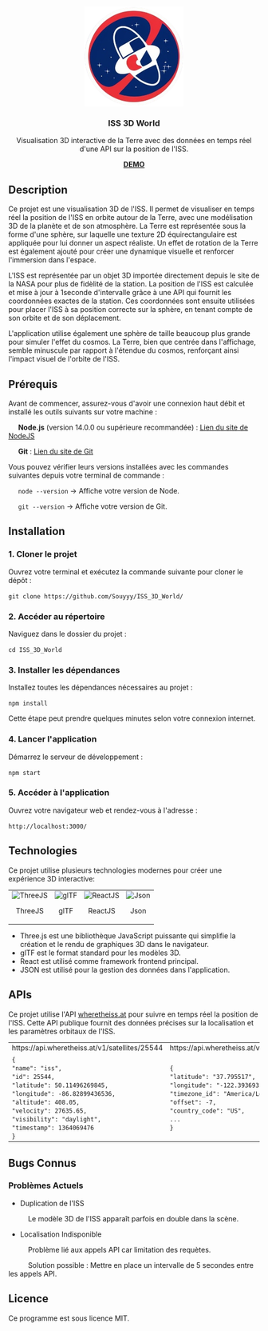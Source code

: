 <div align="center">
  <img align="center" width="200" src="https://github.com/Souyyy/ISS_3D_World/blob/main/public/sigle.png" alt="ISS 3D World"/>
</div>

<h3 align="center">ISS 3D World</h3>
<p align="center">Visualisation 3D interactive de la Terre avec des données en temps réel d'une API sur la position de  l'ISS.</p>
<a align="center" href="https://souyyy.github.io/ISS_3D_World/" target="_blank"><p><strong>DEMO</strong></p></a>

## Description

Ce projet est une visualisation 3D de l'ISS. Il permet de visualiser en temps réel la position de l'ISS en orbite autour de la Terre, avec une modélisation 3D de la planète et de son atmosphère. La Terre est représentée sous la forme d'une sphère, sur laquelle une texture 2D équirectangulaire est appliquée pour lui donner un aspect réaliste. Un effet de rotation de la Terre est également ajouté pour créer une dynamique visuelle et renforcer l'immersion dans l'espace.

L'ISS est représentée par un objet 3D importée directement depuis le site de la NASA pour plus de  fidèlité de la station. La position de l'ISS est calculée et mise à jour à 1seconde d'intervalle grâce à une API qui fournit les coordonnées exactes de la station. Ces coordonnées sont ensuite utilisées pour placer l'ISS à sa position correcte sur la sphère, en tenant compte de son orbite et de son déplacement.

L'application utilise également une sphère de taille beaucoup plus grande pour simuler l'effet du cosmos. La Terre, bien que centrée dans l'affichage, semble minuscule par rapport à l'étendue du cosmos, renforçant ainsi l'impact visuel de l'orbite de l'ISS.


## Prérequis
Avant de commencer, assurez-vous d'avoir une connexion haut débit et installé les outils suivants sur votre machine :

&nbsp;&nbsp;&nbsp;&nbsp;&nbsp;**Node.js** (version 14.0.0 ou supérieure recommandée) : [Lien du site de NodeJS](https://nodejs.org/en)

&nbsp;&nbsp;&nbsp;&nbsp;&nbsp;**Git** : [Lien du site de Git](https://git-scm.com/downloads)

Vous pouvez vérifier leurs versions installées avec les commandes suivantes depuis votre terminal de commande :

&nbsp;&nbsp;&nbsp;&nbsp;&nbsp;`node --version` -> Affiche votre version de Node.

&nbsp;&nbsp;&nbsp;&nbsp;&nbsp;`git --version` -> Affiche votre version de Git.


## Installation

### 1. Cloner le projet
   
Ouvrez votre terminal et exécutez la commande suivante pour cloner le dépôt :

```git clone https://github.com/Souyyy/ISS_3D_World/```

### 2. Accéder au répertoire
Naviguez dans le dossier du projet :

```cd ISS_3D_World```

### 3. Installer les dépendances
Installez toutes les dépendances nécessaires au projet :

```npm install```

Cette étape peut prendre quelques minutes selon votre connexion internet.

### 4. Lancer l'application

Démarrez le serveur de développement :

```npm start```

### 5. Accéder à l'application

Ouvrez votre navigateur web et rendez-vous à l'adresse :

```http://localhost:3000/```

## Technologies
Ce projet utilise plusieurs technologies modernes pour créer une expérience 3D interactive:

<table align="center">
  <tbody>
    <tr>
      <td  border="0">
        <img width="70" src="https://upload.wikimedia.org/wikipedia/commons/thumb/3/3f/Three.js_Icon.svg/220px-Three.js_Icon.svg.png" alt="ThreeJS">
        <p align="center">ThreeJS</p>
      </td>
      <td>
        <img width="100" src="https://upload.wikimedia.org/wikipedia/commons/thumb/e/e1/GlTF_logo.svg/langfr-130px-GlTF_logo.svg.png" alt="glTF">
        <p></p>
        <p style="top:10px;" align="center">glTF</p>
      </td>
      <td>
        <img width="75" src="https://upload.wikimedia.org/wikipedia/commons/thumb/3/30/React_Logo_SVG.svg/220px-React_Logo_SVG.svg.png" alt="ReactJS">
        <p align="center">ReactJS</p>
      </td>
      <td>
        <img width="75" src="https://upload.wikimedia.org/wikipedia/commons/thumb/c/c9/JSON_vector_logo.svg/109px-JSON_vector_logo.svg.png" alt="Json">
        <p align="center">Json</p>
      </td>
    </tr>
  </tbody>
</table>

- Three.js est une bibliothèque JavaScript puissante qui simplifie la création et le rendu de graphiques 3D dans le navigateur.
- glTF est le format standard pour les modèles 3D.
- React est utilisé comme framework frontend principal.
- JSON est utilisé pour la gestion des données dans l'application.

## APIs

Ce projet utilise l'API [wheretheiss.at](https://wheretheiss.at/w/developer) pour suivre en temps réel la position de l'ISS. Cette API publique fournit des données précises sur la localisation et les paramètres orbitaux de l'ISS.

<table align="center">
   <tr>
    <td>https://api.wheretheiss.at/v1/satellites/25544</td>
    <td>https://api.wheretheiss.at/v1/satellites/25544/positions </td>
 </tr>
 <tr>
    <td>
       <code>{
"name": "iss",
"id": 25544,
"latitude": 50.11496269845,
"longitude": -86.82899436536,
"altitude": 408.05,
"velocity": 27635.65,
"visibility": "daylight",
"timestamp": 1364069476
}</code>
</td>
    <td><code>{
"latitude": "37.795517",
"longitude": "-122.393693",
"timezone_id": "America/Los_Angeles",
"offset": -7,
"country_code": "US",
...
}</code></td>
   
 </tr>

</table>

## Bugs Connus
### Problèmes Actuels
- Duplication de l'ISS
  
&nbsp;&nbsp;&nbsp;&nbsp;&nbsp;&nbsp;&nbsp;&nbsp;&nbsp;&nbsp;Le modèle 3D de l'ISS apparaît parfois en double dans la scène.

- Localisation Indisponible
  
&nbsp;&nbsp;&nbsp;&nbsp;&nbsp;&nbsp;&nbsp;&nbsp;&nbsp;&nbsp;Problème lié aux appels API car limitation des requètes.

&nbsp;&nbsp;&nbsp;&nbsp;&nbsp;&nbsp;&nbsp;&nbsp;&nbsp;&nbsp;Solution possible : Mettre en place un intervalle de 5 secondes entre les appels API.

## Licence
Ce programme est sous licence MIT.
